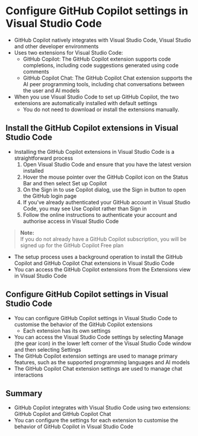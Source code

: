 # Configure GitHub Copilot settings in Visual Studio Code
* GitHub Copilot natively integrates with Visual Studio Code, Visual Studio and other developer environments
* Uses two extensions for Visual Studio Code:
    - GitHub Copilot: The GitHub Copilot extension supports code completions, including code suggestions generated using code comments
    - GitHub Copilot Chat: The GitHub Copilot Chat extension supports the AI peer programming tools, including chat conversations between the user and AI models
* When you use Visual Studio Code to set up GitHub Copilot, the two extensions are automatically installed with default settings
    - You do not need to download or install the extensions manually.

## Install the GitHub Copilot extensions in Visual Studio Code
* Installing the GitHub Copilot extensions in Visual Studio Code is a straightforward process
    1. Open Visual Studio Code and ensure that you have the latest version installed
    2. Hover the mouse pointer over the GitHub Copilot icon on the Status Bar and then select Set up Copilot
    3. On the Sign in to use Copilot dialog, use the Sign in button to open the GitHub login page
    4. If you've already authenticated your GitHub account in Visual Studio Code, you may see Use Copilot rather than Sign in
    5. Follow the online instructions to authenticate your account and authorise access in Visual Studio Code

> **Note:** <br/>If you do not already have a GitHub Copilot subscription, you will be signed up for the GitHub Copilot Free plan

* The setup process uses a background operation to install the GitHub Copilot and GitHub Copilot Chat extensions in Visual Studio Code
* You can access the GitHub Copilot extensions from the Extensions view in Visual Studio Code

## Configure GitHub Copilot settings in Visual Studio Code
* You can configure GitHub Copilot settings in Visual Studio Code to customise the behavior of the GitHub Copilot extensions
    - Each extension has its own settings
* You can access the Visual Studio Code settings by selecting Manage (the gear icon) in the lower left corner of the Visual Studio Code window and then selecting Settings
* The GitHub Copilot extension settings are used to manage primary features, such as the supported programming languages and AI models
* The GitHub Copilot Chat extension settings are used to manage chat interactions

## Summary
* GitHub Copilot integrates with Visual Studio Code using two extensions: GitHub Copilot and GitHub Copilot Chat
* You can configure the settings for each extension to customise the behavior of GitHub Copilot in Visual Studio Code
